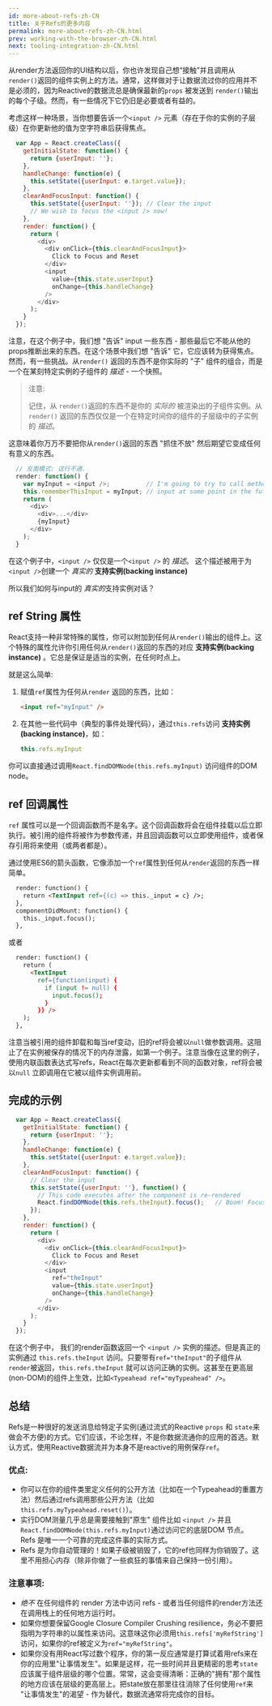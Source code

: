 ```yaml
---
id: more-about-refs-zh-CN
title: 关于Refs的更多内容
permalink: more-about-refs-zh-CN.html
prev: working-with-the-browser-zh-CN.html
next: tooling-integration-zh-CN.html
---
```

从render方法返回你的UI结构以后，你也许发现自己想“接触”并且调用从 `render()`返回的组件实例上的方法。通常，这样做对于让数据流过你的应用并不是必须的，因为Reactive的数据流总是确保最新的`props` 被发送到 `render()`输出的每个子级。然而，有一些情况下它仍旧是必要或者有益的。

考虑这样一种场景，当你想要告诉一个`<input />` 元素（存在于你的实例的子层级）在你更新他的值为空字符串后获得焦点。

```javascript
  var App = React.createClass({
    getInitialState: function() {
      return {userInput: ''};
    },
    handleChange: function(e) {
      this.setState({userInput: e.target.value});
    },
    clearAndFocusInput: function() {
      this.setState({userInput: ''}); // Clear the input
      // We wish to focus the <input /> now!
    },
    render: function() {
      return (
        <div>
          <div onClick={this.clearAndFocusInput}>
            Click to Focus and Reset
          </div>
          <input
            value={this.state.userInput}
            onChange={this.handleChange}
          />
        </div>
      );
    }
  });
```


注意，在这个例子中，我们想 "告诉" input 一些东西 - 那些最后它不能从他的props推断出来的东西。在这个场景中我们想 "告诉" 它，它应该转为获得焦点。然而，有一些挑战。从`render()` 返回的东西不是你实际的 "子" 组件的组合，而是一个在某刻特定实例的子组件的 *描述* - 一个快照。 

> 注意:
>
> 记住，从 `render()`返回的东西不是你的 *实际的* 被渲染出的子组件实例。从 `render()` 返回的东西仅仅是一个在特定时间你的组件的子层级中的子实例的 *描述*。 


这意味着你万万不要把你从`render()`返回的东西 "抓住不放" 然后期望它变成任何有意义的东西。

```javascript
  // 反面模式: 这行不通.
  render: function() {
    var myInput = <input />;          // I'm going to try to call methods on this
    this.rememberThisInput = myInput; // input at some point in the future! YAY!
    return (
      <div>
        <div>...</div>
        {myInput}
      </div>
    );
  }
```

在这个例子中，`<input />` 仅仅是一个`<input />` 的 *描述*。 这个描述被用于为`<input />`创建一个 *真实的*  **支持实例(backing instance)**  

所以我们如何与input的 *真实的*支持实例对话？

## ref String 属性

React支持一种非常特殊的属性，你可以附加到任何从`render()`输出的组件上。这个特殊的属性允许你引用任何从`render()`返回的东西的对应 **支持实例(backing instance)** 。它总是保证是适当的实例，在任何时点上。

就是这么简单:

1. 赋值`ref`属性为任何从`render` 返回的东西，比如：

    ```html
    <input ref="myInput" />
    ```

2. 在其他一些代码中（典型的事件处理代码），通过`this.refs`访问 **支持实例(backing instance)**，如：

    ```javascript
    this.refs.myInput
    ```

  你可以直接通过调用`React.findDOMNode(this.refs.myInput)` 访问组件的DOM node。


## ref 回调属性

`ref` 属性可以是一个回调函数而不是名字。这个回调函数将会在组件挂载以后立即执行。被引用的组件将被作为参数传递，并且回调函数可以立即使用组件，或者保存引用将来使用（或两者都是）。

通过使用ES6的箭头函数，它像添加一个`ref`属性到任何从`render`返回的东西一样简单。

```html
  render: function() {
    return <TextInput ref={(c) => this._input = c} />;
  },
  componentDidMount: function() {
    this._input.focus();
  },
```

或者

```html
  render: function() {
    return (
      <TextInput
        ref={function(input) {
          if (input != null) {
            input.focus();
          }
        }} />
    );
  },
```

注意当被引用的组件卸载和每当ref变动，旧的ref将会被以`null`做参数调用。这阻止了在实例被保存的情况下的内存泄露，如第一个例子。注意当像在这里的例子，使用内联函数表达式写refs，React在每次更新都看到不同的函数对象，ref将会被以`null` 立即调用在它被以组件实例调用前。


## 完成的示例

```javascript
  var App = React.createClass({
    getInitialState: function() {
      return {userInput: ''};
    },
    handleChange: function(e) {
      this.setState({userInput: e.target.value});
    },
    clearAndFocusInput: function() {
      // Clear the input
      this.setState({userInput: ''}, function() {
        // This code executes after the component is re-rendered
        React.findDOMNode(this.refs.theInput).focus();   // Boom! Focused!
      });
    },
    render: function() {
      return (
        <div>
          <div onClick={this.clearAndFocusInput}>
            Click to Focus and Reset
          </div>
          <input
            ref="theInput"
            value={this.state.userInput}
            onChange={this.handleChange}
          />
        </div>
      );
    }
  });
```

在这个例子中， 我们的render函数返回一个 `<input />` 实例的描述。但是真正的实例通过 `this.refs.theInput` 访问。只要带有`ref="theInput"`的子组件从 `render`被返回，`this.refs.theInput` 就可以访问正确的实例。这甚至在更高层(non-DOM)的组件上生效，比如`<Typeahead ref="myTypeahead" />`。


## 总结

Refs是一种很好的发送消息给特定子实例(通过流式的Reactive `props` 和 `state`来做会不方便)的方式。它们应该，不论怎样，不是你数据流通你的应用的首选。默认方式，使用Reactive数据流并为本身不是reactive的用例保存`ref`。

### 优点:

- 你可以在你的组件类里定义任何的公开方法（比如在一个Typeahead的重置方法）然后通过refs调用那些公开方法（比如`this.refs.myTypeahead.reset()`）。
- 实行DOM测量几乎总是需要接触到"原生" 组件比如 `<input />` 并且`React.findDOMNode(this.refs.myInput)`通过访问它的底层DOM 节点。 Refs 是唯一一个可靠的完成这件事的实际方式。
- Refs 是为你自动管理的！如果子级被销毁了，它的ref也同样为你销毁了。这里不用担心内存（除非你做了一些疯狂的事情来自己保持一份引用）。

### 注意事项:

- *绝不* 在任何组件的 render 方法中访问 refs - 或者当任何组件的render方法还在调用栈上的任何地方运行时。
- 如果你想要保留Google Closure Compiler Crushing resilience，务必不要把指明为字符串的以属性来访问。这意味这你必须用`this.refs['myRefString']`访问，如果你的ref被定义为`ref="myRefString"`。
- 如果你没有用React写过数个程序，你的第一反应通常是打算试着用refs来在你的应用里"让事情发生"。如果是这样，花一些时间并且更精密的思考`state`应该属于组件层级的哪个位置。常常，这会变得清晰：正确的"拥有"那个属性的地方应该在层级的更高层上。把state放在那里往往消除了任何使用`ref`来 "让事情发生"的渴望 - 作为替代，数据流通常将完成你的目标。

